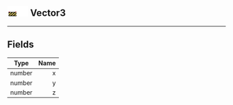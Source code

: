 ## <img src="../../.gitbook/assets/unknown.png" width="24" height=24 /><img src="../../.gitbook/assets/base.png" width="24" height=24 /> Vector3


------
## Fields

| Type   | Name |
| ------ | ---: |
| number | x |
| number | y |
| number | z |

